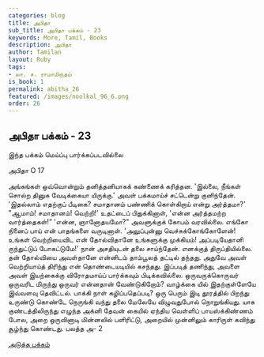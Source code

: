 ```yaml
---
categories: blog
title: அபிதா
sub_title: அபிதா பக்கம் - 23
keywords: More, Tamil, Books
description: அபிதா
author: Tamilan
layout: Ruby
tags:
- லா. ச. ராமாமிருதம்
is_book: 1
permalink: abitha_26
featured: /images/noolkal_96_6.png
order: 26
---
```

## அபிதா பக்கம் - 23

இந்த பக்கம் மெய்ப்பு பார்க்கப்படவில்லை

﻿அபிதா O 17

அங்கங்கள் ஒவ்வொன்றும் தனித்தனியாகக் கண்ணைக் கரித்தன. 'இல்லை, நீங்கள் சொல்ற தினுசு வேடிக்கையா யிருக்கு.' அவள் பக்கமாய்ச் சட்டென்று குனிந்தேன். 'இதல்லாம் எதற்குப் பீடிகை? சமாதானம் பண்ணிக் கொள்கிறாய் என்று அர்த்தமா?' "ஆமாம்! சமாதானம்! வெற்றி!' உதட்டைப் பிதுக்கினாள், 'என்ன அர்த்தமற்ற வார்த்தைகள்!” 'என்ன, ஞானோதயமோ?" அவளுக்குக் கோபம் வரவில்லை. எங்கோ நினைப் பாய் என் பாதங்களை வருடினாள். 'அலுப்புன்னு வெச்சுக்கோங்கோளேன்! உங்கள் வெற்றியைவிட என் தோல்விதானே உங்களுக்கு முக்கியம்! அப்படியேதானி ருந்துட்டுப் போகட்டுமே!’ நான் அசதியுடன் தலை சாய்ந்தேன். எனக்குத் திருப்தியில்லை. தன் தோல்வியை அவள்தானே என்னிடம் தாம்பூலத் தட்டில் தந்தது. அதுவே அவள் வெற்றியாய்த் திரிந்து என் தொண்டையடியில் கசந்தது. இப்படித் தணிந்து, அவளை அவள் இயற்கைக்கு விரோதமாய்ப் பார்க்கவும் பிடிக்கவில்லை. ஒருவருக்கொருவர் ஒருவரிட மிருந்து ஒருவர் என்னதான் வேண்டுகிறோம்? வாழ்க்கை யில் இதற்குள்ளேயே இவ்வளவு தெவிட்டல். பாக்கி நாள் கழிப்பதெப்படி? ஒரு பெரும் இடி தூரத்தில் பிறந்து உருண்டு கொண்டே நெருங்கி வந்து தலை மேலேயே விழுவதுபோல் நொறுங்கியது. யாக குண்டத்திலிருந்து எழுந்த அக்னி தேவன் கையில் ஏந்திய வெள்ளிப் பாயஸ்க்கிண்ணம் போல, அறை ஒருவினாடி மின்னலில் பளிரிட்டு, அறையில் முன்னிலும் காரிருள் கவிந்து சூழ்ந்து கொண்டது. பலத்த அ- 2

[அடுத்த பக்கம்](abitha_27)